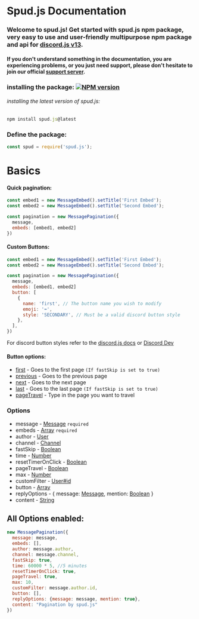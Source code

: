 # Spud.js Documentation
### Welcome to spud.js! Get started with spud.js npm package, very easy to use and user-friendly multipurpose npm package and api for <a href="https://discord.js.org/#/" target="_blank">discord.js v13</a>.
#### If you don't understand something in the documentation, you are experiencing problems, or you just need support, please don't hesitate to join our official <a href="https://discord.gg/7MaXqCy6JH">support server</a>.

### installing the package: <a href="https://www.npmjs.com/package/spud.js"><img src="https://img.shields.io/npm/v/spud.js?maxAge=3600" alt="NPM version" /></a>
###### installing the latest version of spud.js:
```js
npm install spud.js@latest
```

### Define the package:
```js
const spud = require('spud.js');
```

# Basics
#### Quick pagination:
```js
const embed1 = new MessageEmbed().setTitle('First Embed');
const embed2 = new MessageEmbed().setTitle('Second Embed');

const pagination = new MessagePagination({
  message,
  embeds: [embed1, embed2]
})
```

#### Custom Buttons:
```js
const embed1 = new MessageEmbed().setTitle('First Embed');
const embed2 = new MessageEmbed().setTitle('Second Embed');

const pagination = new MessagePagination({
  message,
  embeds: [embed1, embed2]
  button: [
    {
      name: 'first', // The button name you wish to modify
      emoji: '⬅️',
      style: 'SECONDARY', // Must be a valid discord button style
    },
  ],
})
```
For discord button styles refer to the [discord.js docs](https://discord.js.org/#/docs/main/stable/typedef/MessageButtonStyle) or [Discord Dev](https://discord.com/developers/docs/interactions/message-components#button-object-button-styles)
#### Button options:
- [first]() - Goes to the first page `(If fastSkip is set to true)`
- [previous]() - Goes to the previous page
- [next]() - Goes to the next page
- [last]()  - Goes to the last page `(If fastSkip is set to true)`
- [pageTravel]() - Type in the page you want to travel

### Options
- message - [Message](https://discord.js.org/#/docs/main/stable/class/Message) `required`
- embeds - [Array](https://developer.mozilla.org/en-US/docs/Glossary/Array) `required`
- author - [User](https://discord.js.org/#/docs/main/stable/class/User)
- channel - [Channel](https://discord.js.org/#/docs/main/stable/class/Channel)
- fastSkip - [Boolean](https://developer.mozilla.org/en-US/docs/Glossary/Boolean)
- time - [Number](https://developer.mozilla.org/en-US/docs/Glossary/Number)
- resetTimerOnClick -  [Boolean](https://developer.mozilla.org/en-US/docs/Glossary/Boolean)
- pageTravel - [Boolean](https://developer.mozilla.org/en-US/docs/Glossary/Boolean)
- max - [Number](https://developer.mozilla.org/en-US/docs/Glossary/Number)
- customFilter - [User#id](https://discord.js.org/#/docs/main/stable/class/User?scrollTo=id)
- button - [Array](https://developer.mozilla.org/en-US/docs/Glossary/Array)
- replyOptions - { message: [Message](https://discord.js.org/#/docs/main/stable/class/Message), mention: [Boolean](https://developer.mozilla.org/en-US/docs/Glossary/Boolean) }
- content - [String](https://developer.mozilla.org/en-US/docs/Glossary/String)

## All Options enabled:
```js
new MessagePagination({
  message: message,
  embeds: [],
  author: message.author,
  channel: message.channel,
  fastSkip: true,
  time: 60000 * 5, //5 minutes
  resetTimerOnClick: true,
  pageTravel: true,
  max: 10,
  customFilter: message.author.id,
  button: [],
  replyOptions: {message: message, mention: true},
  content: "Pagination by spud.js"
})
```
